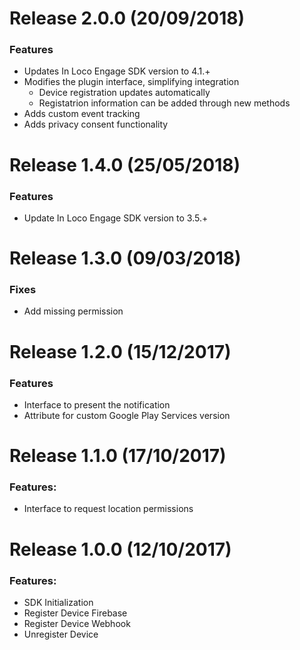 Release 2.0.0 (20/09/2018)
===

### Features
- Updates In Loco Engage SDK version to 4.1.+
- Modifies the plugin interface, simplifying integration
    - Device registration updates automatically
    - Registatrion information can be added through new methods
- Adds custom event tracking
- Adds privacy consent functionality

Release 1.4.0 (25/05/2018)
===

### Features
- Update In Loco Engage SDK version to 3.5.+

Release 1.3.0 (09/03/2018)
===

### Fixes
- Add missing permission

Release 1.2.0 (15/12/2017)
===

### Features
- Interface to present the notification
- Attribute for custom Google Play Services version

Release 1.1.0 (17/10/2017)
===

### Features:
- Interface to request location permissions

Release 1.0.0 (12/10/2017)
===

### Features:
- SDK Initialization
- Register Device Firebase
- Register Device Webhook
- Unregister Device
